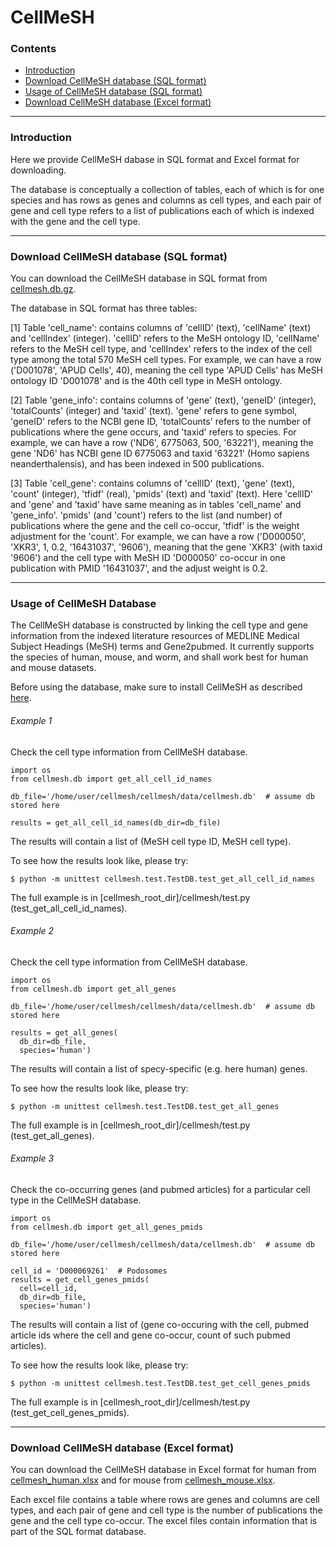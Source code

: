 # CellMeSH 

### Contents <a id='contents'></a>

* <a href='#intro'>Introduction</a>
* <a href='#db_sql'>Download CellMeSH database (SQL format)</a>
* <a href='#db_sql_use'>Usage of CellMeSH database (SQL format)</a>
* <a href='#db_excel'>Download CellMeSH database (Excel format)</a>  

---

### Introduction <a id='intro'></a>

Here we provide CellMeSH dabase in SQL format and Excel format for downloading.

The database is conceptually a collection of tables, each of which is for one species and has rows as genes and columns as cell types,
and each pair of gene and cell type refers to a list of publications each of which is indexed with the gene and the cell type.

---

### Download CellMeSH database (SQL format)  <a id='db_sql'></a>

You can download the CellMeSH database in SQL format from [cellmesh.db.gz](https://github.com/shunfumao/cellmesh/blob/master/cellmesh/db_download/cellmesh.db.gz).

The database in SQL format has three tables:

[1] Table 'cell\_name': contains columns of 'cellID' (text), 'cellName' (text) and 'cellIndex' (integer). 'cellID' refers to the MeSH ontology ID, 'cellName' refers to the MeSH cell type, and 'cellIndex' refers to the index of the cell type among the total 570 MeSH cell types. For example, we can have a row ('D001078', 'APUD Cells', 40), meaning the cell type 'APUD Cells' has MeSH ontology ID 'D001078' and is the 40th cell type in MeSH ontology.

[2] Table 'gene\_info': contains columns of 'gene' (text), 'geneID' (integer), 'totalCounts' (integer) and 'taxid' (text). 'gene' refers to gene symbol, 'geneID' refers to the NCBI gene ID, 'totalCounts' refers to the number of publications where the gene occurs, and 'taxid' refers to species. For example, we can have a row ('ND6', 6775063, 500, '63221'), meaning the gene 'ND6' has NCBI gene ID 6775063 and taxid '63221' (Homo sapiens neanderthalensis), and has been indexed in 500 publications.

[3] Table 'cell\_gene': contains columns of 'cellID' (text), 'gene' (text), 'count' (integer), 'tfidf' (real), 'pmids' (text) and 'taxid' (text). Here 'cellID' and 'gene' and 'taxid' have same meaning as in tables 'cell\_name' and 'gene\_info'. 'pmids' (and 'count') refers to the list (and number) of publications where the gene and the cell co-occur, 'tfidf' is the weight adjustment for the 'count'. For example, we can have a row ('D000050', 'XKR3', 1, 0.2, '16431037', '9606'), meaning that the gene 'XKR3' (with taxid '9606') and the cell type with MeSH ID 'D000050' co-occur in one publication with PMID '16431037', and the adjust weight is 0.2.

---

### Usage of CellMeSH Database <a id='db_sql_use'></a>

The CellMeSH database is constructed by linking the cell type and gene information from the indexed literature resources of MEDLINE Medical Subject Headings (MeSH) terms and Gene2pubmed. It currently supports the species of human, mouse, and worm, and shall work best for human and mouse datasets.

Before using the database, make sure to install CellMeSH as described [here](https://github.com/shunfumao/cellmesh#setup).

###### Example 1
Check the cell type information from CellMeSH database. 
```
import os
from cellmesh.db import get_all_cell_id_names
    
db_file='/home/user/cellmesh/cellmesh/data/cellmesh.db'  # assume db stored here

results = get_all_cell_id_names(db_dir=db_file)
```
The results will contain a list of (MeSH cell type ID, MeSH cell type).

To see how the results look like, please try:
```
$ python -m unittest cellmesh.test.TestDB.test_get_all_cell_id_names
```

The full example is in [cellmesh_root_dir]/cellmesh/test.py (test_get_all_cell_id_names). 

###### Example 2
Check the cell type information from CellMeSH database. 
```
import os
from cellmesh.db import get_all_genes
    
db_file='/home/user/cellmesh/cellmesh/data/cellmesh.db'  # assume db stored here

results = get_all_genes(
  db_dir=db_file,
  species='human')
```
The results will contain a list of specy-specific (e.g. here human) genes.

To see how the results look like, please try:
```
$ python -m unittest cellmesh.test.TestDB.test_get_all_genes
```

The full example is in [cellmesh_root_dir]/cellmesh/test.py (test_get_all_genes). 

###### Example 3
Check the co-occurring genes (and pubmed articles) for a particular cell type in the CellMeSH database. 
```
import os
from cellmesh.db import get_all_genes_pmids
    
db_file='/home/user/cellmesh/cellmesh/data/cellmesh.db'  # assume db stored here

cell_id = 'D000069261'  # Podosomes
results = get_cell_genes_pmids(
  cell=cell_id, 
  db_dir=db_file, 
  species='human')
```
The results will contain a list of (gene co-occuring with the cell, pubmed article ids where the cell and gene co-occur, count of such pubmed articles).

To see how the results look like, please try:
```
$ python -m unittest cellmesh.test.TestDB.test_get_cell_genes_pmids
```

The full example is in [cellmesh_root_dir]/cellmesh/test.py (test_get_cell_genes_pmids). 

---

### Download CellMeSH database (Excel format)  <a id='db_excel'></a>

You can download the CellMeSH database in Excel format for human from [cellmesh_human.xlsx](https://github.com/shunfumao/cellmesh/blob/master/cellmesh/db_download/cellmesh_human.xlsx) and for mouse from [cellmesh_mouse.xlsx](https://github.com/shunfumao/cellmesh/blob/master/cellmesh/db_download/cellmesh_mouse.xlsx).

Each excel file contains a table where rows are genes and columns are cell types, and each pair of gene and cell type is the number of publications the gene and the cell type co-occur. The excel files contain information that is part of the SQL format database.




